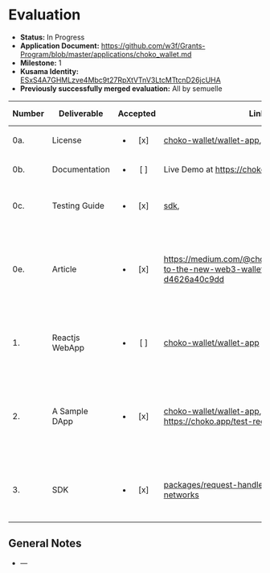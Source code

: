 # Evaluation

- **Status:** In Progress
- **Application Document:** https://github.com/w3f/Grants-Program/blob/master/applications/choko_wallet.md
- **Milestone:** 1
- **Kusama Identity:** [ESxS4A7GHMLzve4Mbc9t27RpXtVTnV3LtcMTtcnD26jcUHA](https://polkascan.io/pre/kusama/account/ESxS4A7GHMLzve4Mbc9t27RpXtVTnV3LtcMTtcnD26jcUHA)
- **Previously successfully merged evaluation:** All by semuelle

| Number | Deliverable | Accepted | Link | Evaluation Notes |
| ------ | ----------- | :------: | ---- |----------------- |
| 0a. | License | <ul><li>[x] </li></ul> | [choko-wallet/wallet-app](https://github.com/choko-wallet/wallet-app/blob/8bde34c390fb167ec4aa0eb1a0e9ce4aeea7259e/LICENSE), [choko-wallet/sdk](https://github.com/choko-wallet/sdk/blob/c9963e7e3f0039a9d8fe15b0eb86bbe0b831351a/LICENSE) | Apache 2.0 |
| 0b. | Documentation | <ul><li>[ ] </li></ul> | Live Demo at https://choko.app | |
| 0c. | Testing Guide | <ul><li>[x] </li></ul> | [sdk](https://github.com/choko-wallet/sdk/tree/c9963e7e3f0039a9d8fe15b0eb86bbe0b831351a#testing-guide),  | Worked with node v16.16, but not v17.9
| 0e. | Article | <ul><li>[x] </li></ul> | https://medium.com/@choko_wallet/introducing-to-the-new-web3-wallet-choko-wallet-d4626a40c9dd | Engaging article with both high-level overview and technical details. |
| 1. | Reactjs WebApp | <ul><li>[ ] </li></ul> | [choko-wallet/wallet-app](https://github.com/choko-wallet/wallet-app/tree/8bde34c390fb167ec4aa0eb1a0e9ce4aeea7259e) | Deployed [here](https://choko.app/). Static QR code; no emailing seed phrase functionality.
| 2. | A Sample DApp | <ul><li>[x] </li></ul> | [choko-wallet/wallet-app](https://github.com/choko-wallet/wallet-app/blob/w3f-milestone-1/packages/frontend/pages/test-request.tsx), https://choko.app/test-request | Shows wallet connecting, signing message and transaction on testnet. |
| 3. | SDK | <ul><li>[x] </li></ul> | [packages/request-handler](https://github.com/choko-wallet/sdk/tree/c9963e7e3f0039a9d8fe15b0eb86bbe0b831351a/packages/request-handler), [packages/known-networks](https://github.com/choko-wallet/sdk/tree/c9963e7e3f0039a9d8fe15b0eb86bbe0b831351a/packages/known-networks) | Adding custom network not functional on the UI side. |


## General Notes

- —
